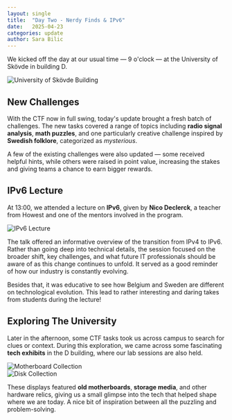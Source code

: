 ```yaml
---
layout: single
title:  "Day Two - Nerdy Finds & IPv6"
date:   2025-04-23
categories: update
author: Sara Bilic
---
```


We kicked off the day at our usual time — 9 o'clock — at the University of Skövde in building D.  

![University of Skövde Building](/assets/images/day2/skovde-building.jpg)

## New Challenges

With the CTF now in full swing, today's update brought a fresh batch of challenges. The new tasks covered a range of topics including **radio signal analysis**, **math puzzles**, and one particularly creative challenge inspired by **Swedish folklore**, categorized as *mysterious*.  

A few of the existing challenges were also updated — some received helpful hints, while others were raised in point value, increasing the stakes and giving teams a chance to earn bigger rewards.  

## IPv6 Lecture

At 13:00, we attended a lecture on **IPv6**, given by **Nico Declerck**, a teacher from Howest and one of the mentors involved in the program.  

![IPv6 Lecture](/assets/images/day2/ipv6-lecture.jpg)

The talk offered an informative overview of the transition from IPv4 to IPv6. Rather than going deep into technical details, the session focused on the broader shift, key challenges, and what future IT professionals should be aware of as this change continues to unfold. It served as a good reminder of how our industry is constantly evolving.  

Besides that, it was educative to see how Belgium and Sweden are different on technological evolution. This lead to rather interesting and daring takes from students during the lecture!  

## Exploring The University

Later in the afternoon, some CTF tasks took us across campus to search for clues or context. During this exploration, we came across some fascinating **tech exhibits** in the D building, where our lab sessions are also held.  

![Motherboard Collection](/assets/images/day2/motherboards-collection.jpg)  
![Disk Collection](/assets/images/day2/disk-collection.jpg)

These displays featured **old motherboards**, **storage media**, and other hardware relics, giving us a small glimpse into the tech that helped shape where we are today. A nice bit of inspiration between all the puzzling and problem-solving.
